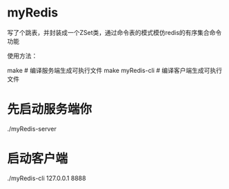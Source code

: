 # myRedis
写了个跳表，并封装成一个ZSet类，通过命令表的模式模仿redis的有序集合命令功能


使用方法：

make                # 编译服务端生成可执行文件
make myRedis-cli    # 编译客户端生成可执行文件

# 先启动服务端你
./myRedis-server
# 启动客户端
./myRedis-cli 127.0.0.1 8888
